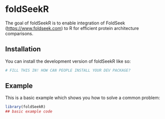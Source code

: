 
# foldSeekR

<!-- badges: start -->
<!-- badges: end -->

The goal of foldSeekR is to enable integration of FoldSeek (https://www.foldseek.com) to R for efficient
protein architecture comparisons.

## Installation

You can install the development version of foldSeekR like so:

``` r
# FILL THIS IN! HOW CAN PEOPLE INSTALL YOUR DEV PACKAGE?
```

## Example

This is a basic example which shows you how to solve a common problem:

``` r
library(foldSeekR)
## basic example code
```

